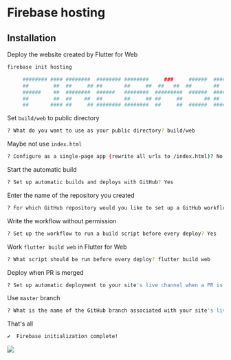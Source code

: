 # Firebase hosting

## Installation

Deploy the website created by Flutter for Web

```bash
firebase init hosting

     ######## #### ########  ######## ########     ###     ######  ########
     ##        ##  ##     ## ##       ##     ##  ##   ##  ##       ##
     ######    ##  ########  ######   ########  #########  ######  ######
     ##        ##  ##    ##  ##       ##     ## ##     ##       ## ##
     ##       #### ##     ## ######## ########  ##     ##  ######  ########

```

Set `build/web` to public directory

```bash
? What do you want to use as your public directory? build/web
```

Maybe not use `index.html`

```bash
? Configure as a single-page app (rewrite all urls to /index.html)? No
```

Start the automatic build

```bash
? Set up automatic builds and deploys with GitHub? Yes
```

Enter the name of the repository you created

```bash
? For which GitHub repository would you like to set up a GitHub workflow? (format: user/repository) jiyuujin/pwa_website
```

Write the workflow without permission

```bash
? Set up the workflow to run a build script before every deploy? Yes
```

Work `flutter build web` in Flutter for Web

```bash
? What script should be run before every deploy? flutter build web
```

Deploy when PR is merged

```bash
? Set up automatic deployment to your site's live channel when a PR is merged? Yes
```

Use `master` branch

```bash
? What is the name of the GitHub branch associated with your site's live channel? master
```

That's all

```bash
✔  Firebase initialization complete!
```

![](https://i.imgur.com/S8XsZsr.jpg)
